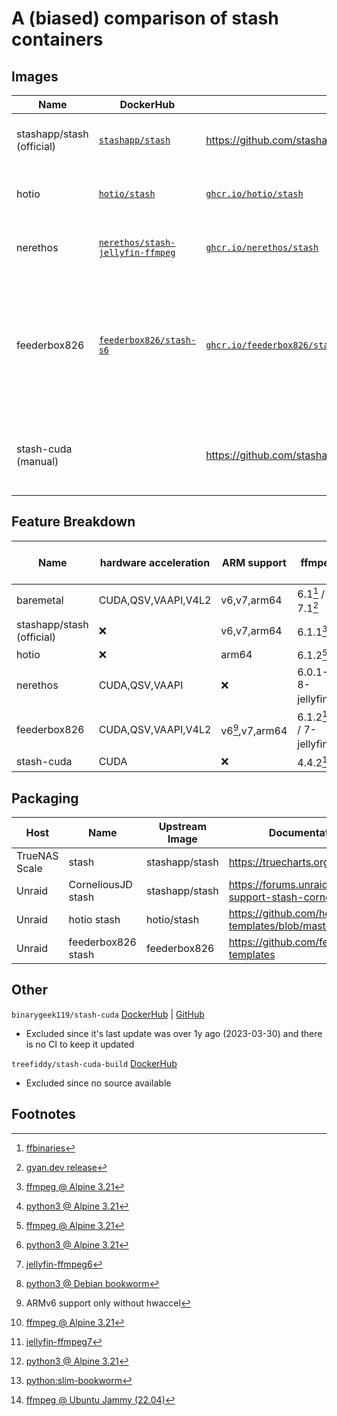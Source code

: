 # A (biased) comparison of stash containers

## Images
| Name | DockerHub | GitHub | Size |
|---|---|---|---|
| stashapp/stash (official) | [`stashapp/stash`](https://hub.docker.com/r/stashapp/stash) | https://github.com/stashapp/stash | ![Docker Image Size](https://img.shields.io/docker/image-size/stashapp/stash?style=flat-square&label=%20) |
| hotio | [`hotio/stash`](https://hub.docker.com/r/hotio/stash) | [`ghcr.io/hotio/stash`](https://github.com/hotio/stash) | ![Docker Image Size](https://img.shields.io/docker/image-size/hotio/stash?style=flat-square&label=%20) |
| nerethos | [`nerethos/stash-jellyfin-ffmpeg`](https://hub.docker.com/r/nerethos/stash-jellyfin-ffmpeg) | [`ghcr.io/nerethos/stash`](https://github.com/nerethos/docker-stash) | ![Docker Image Size](https://img.shields.io/docker/image-size/nerethos/stash-jellyfin-ffmpeg?style=flat-square&label=%20) |
| feederbox826 | [`feederbox826/stash-s6`](https://hub.docker.com/r/feederbox826/stash-s6) | [`ghcr.io/feederbox826/stash-s6`](https://github.com/feederbox826/stash-s6) | ![Docker Image Size (tag)](https://img.shields.io/docker/image-size/feederbox826/stash-s6/latest?style=flat-square&label=%20) to ![Docker Image Size (tag)](https://img.shields.io/docker/image-size/feederbox826/stash-s6/hwaccel?style=flat-square&label=%20) |
| stash-cuda (manual) | | https://github.com/stashapp/stash/tree/develop/docker/build/x86_64 | ![Docker Image Size (tag)](https://img.shields.io/docker/image-size/nvidia/cuda/12.0.1-base-ubuntu22.04?arch=amd64&style=flat-square&label=%20)+ |

## Feature Breakdown
| Name | hardware acceleration | ARM support | ffmpeg | python version | python dependency installer |
|---|---|---|---|---|---|
| baremetal | CUDA,QSV,VAAPI,V4L2 | v6,v7,arm64 | 6.1[^5] / 7.1[^6] | system | system |
| stashapp/stash (official) | ❌ | v6,v7,arm64 | 6.1.1[^4] | 3.12[^1] | ❌ |
| hotio | ❌ | arm64 | 6.1.2[^4] | 3.12[^1] | ❌ |
| nerethos | CUDA,QSV,VAAPI | ❌ | 6.0.1-8-jellyfin[^7] | 3.11[^2] | ✅ venv |
| feederbox826 | CUDA,QSV,VAAPI,V4L2 | v6[^9],v7,arm64 | 6.1.2[^4] / 7-jellyfin[^10] | 3.12[^1] / 3.13[^3] | ✅ uv |
| stash-cuda | CUDA | ❌ | 4.4.2[^8] | ❌ | ❌ | ![Docker Image Size (tag)](https://img.shields.io/docker/image-size/nvidia/cuda/12.0.1-base-ubuntu22.04?arch=amd64&style=flat-square&label=%20) |

## Packaging

| Host | Name | Upstream Image | Documentation/Support |
|---|---|---|---|
| TrueNAS Scale | stash | stashapp/stash | https://truecharts.org/charts/stable/stash/ |
| Unraid | CorneliousJD stash | stashapp/stash | https://forums.unraid.net/topic/90861-support-stash-corneliousjd-repo/ |
| Unraid | hotio stash | hotio/stash | https://github.com/hotio/unraid-templates/blob/master/hotio/stash.xml |
| Unraid | feederbox826 stash | feederbox826 | https://github.com/feederbox826/unraid-templates |

## Other
`binarygeek119/stash-cuda`
[DockerHub](https://hub.docker.com/r/binarygeek119/stash-cuda) | [GitHub](https://github.com/binarygeek119/stash-cuda)
- Excluded since it's last update was over 1y ago (2023-03-30) and there is no CI to keep it updated

`treefiddy/stash-cuda-build` [DockerHub](https://hub.docker.com/r/treefiddy/stash-cuda-build)
- Excluded since no source available

## Footnotes
[^1]: [python3 @ Alpine 3.21](https://pkgs.alpinelinux.org/packages?name=python3&branch=v3.21)  
[^2]: [python3 @ Debian bookworm](https://packages.debian.org/stable/python3)  
[^3]: [python:slim-bookworm](https://hub.docker.com/_/python/tags?name=3.13-slim-bookworm)  
[^4]: [ffmpeg @ Alpine 3.21](https://pkgs.alpinelinux.org/packages?name=ffmpeg&branch=v3.21)  
[^5]: [ffbinaries](https://github.com/stashapp/stash/blob/develop/pkg/ffmpeg/downloader.go#L12-L20)  
[^6]: [gyan.dev release](https://github.com/stashapp/stash/blob/develop/pkg/ffmpeg/downloader.go#L21-L22)  
[^7]: [jellyfin-ffmpeg6](https://github.com/jellyfin/jellyfin-ffmpeg)  
[^8]: [ffmpeg @ Ubuntu Jammy (22.04)](https://packages.ubuntu.com/jammy/ffmpeg)  
[^9]: ARMv6 support only without hwaccel  
[^10]: [jellyfin-ffmpeg7](https://github.com/jellyfin/jellyfin-ffmpeg/tree/jellyfin)  
